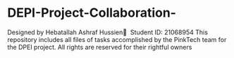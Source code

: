# DEPI-Project-Collaboration-
Designed by Hebatallah Ashraf Hussien ٍ Student ID: 21068954
This repository includes all files of tasks accomplished by the PinkTech team for the DPEI project.
All rights are reserved for their rightful owners
